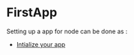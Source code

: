 # FirstApp

Setting up a app for node can be done as :

- [Intialize your app](https://app.eraser.io/workspace/Y9ZpAGTPldaZnvLInjZx?origin=share)